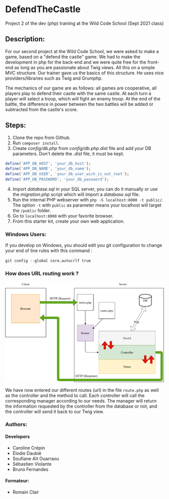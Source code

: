 # DefendTheCastle

Project 2 of the dev (php) training at the Wild Code School (Sept 2021 class)

## Description: 
For our second project at the Wild Code School, we were asked to make a game, based on a "defend the castle" game. We had to make the development in php for the back-end and we were quite free for the front-end as long as you are passionate about Twig views. All this on a simple MVC structure. Our trainer gave us the basics of this structure. He uses nice providers/libraries such as Twig and Grumphp.

The mechanics of our game are as follows: all games are cooperative, all players play to defend their castle with the same castle. At each turn a player will select a troop, which will fight an enemy troop. At the end of the battle, the difference in power between the two battles will be added or subtracted from the castle's score.

## Steps:
1. Clone the repo from Github.
2. Run `composer install`.
3. Create *config/db.php* from *config/db.php.dist* file and add your DB parameters. Don't delete the *.dist* file, it must be kept.

```php
define('APP_DB_HOST', 'your_db_host');
define('APP_DB_NAME', 'your_db_name');
define('APP_DB_USER', 'your_db_user_wich_is_not_root');
define('APP_DB_PASSWORD', 'your_db_password');
```
4. Import *database.sql* in your SQL server, you can do it manually or use the *migration.php* script which will import a *database.sql* file.
5. Run the internal PHP webserver with `php -S localhost:8000 -t public/`. The option `-t` with `public` as parameter means your localhost will target the `/public` folder.
6. Go to `localhost:8000` with your favorite browser.
7. From this starter kit, create your own web application.

### Windows Users:

If you develop on Windows, you should edit you git configuration to change your end of line rules with this command :

`git config --global core.autocrlf true`

### How does URL routing work ?

![simple_MVC.png](.tours/simple_MVC.png)

We have now entered our different routes (url) in the file `route.php` as well as the controller and the method to call. Each controller will call the corresponding manager according to our needs. The manager will return the information requested by the controller from the database or not, and the controller will send it back to our Twig view.

### Authors:

#### Developers
* Caroline Crépin
* Élodie Daubié
* Soufiane Aït Ouarraou
* Sébastien Violante
* Bruno Fernandes

#### Formateur:
* Romain Clair